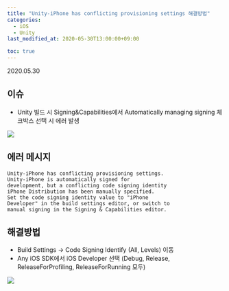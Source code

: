 ```yaml
---
title: "Unity-iPhone has conflicting provisioning settings 해결방법"
categories: 
  - iOS
  - Unity
last_modified_at: 2020-05-30T13:00:00+09:00

toc: true
---
```

2020.05.30


## 이슈
* Unity 빌드 시 Signing&Capabilities에서 Automatically managing signing 체크박스 선택 시 에러 발생

<img src="https://user-images.githubusercontent.com/58776221/83326855-22350580-a2b2-11ea-8d16-264c96630949.png"/>

## 에러 메시지

```
Unity-iPhone has conflicting provisioning settings.
Unity-iPhone is automatically signed for 
development, but a conflicting code signing identity 
iPhone Distribution has been manually specified. 
Set the code signing identity value to "iPhone 
Developer" in the build settings editor, or switch to 
manual signing in the Signing & Capabilities editor.
```

## 해결방법
* Build Settings -> Code Signing Identify (All, Levels) 이동
* Any iOS SDK에서 iOS Developer 선택 (Debug, Release, ReleaseForProfiling, ReleaseForRunning 모두)

<img src="https://user-images.githubusercontent.com/58776221/83326861-3416a880-a2b2-11ea-8f9e-8c7c31fa66dc.png"/>
